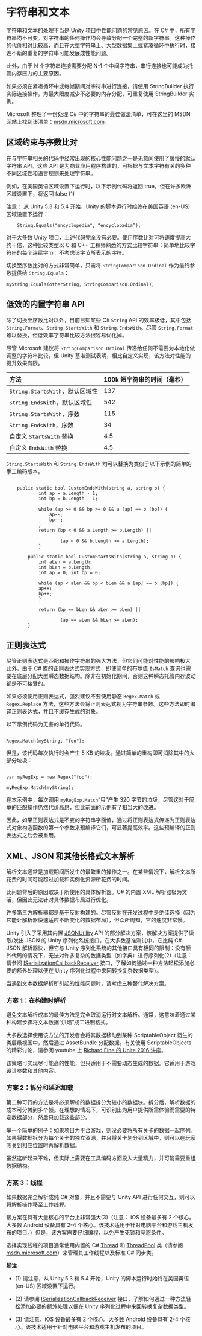 # 字符串和文本

字符串和文本的处理不当是 Unity 项目中性能问题的常见原因。在 C# 中，所有字符串均不可变。对字符串的任何操作均会导致分配一个完整的新字符串。这种操作的代价相对比较高，而且在大型字符串上、大型数据集上或紧凑循环中执行时，接连不断的重复的字符串可能发展成性能问题。

此外，由于 N 个字符串连接需要分配 N-1 个中间字符串，串行连接也可能成为托管内存压力的主要原因。

如果必须在紧凑循环中或每帧期间对字符串进行连接，请使用 StringBuilder 执行实际连接操作。为最大限度减少不必要的内存分配，可重复使用 StringBuilder 实例。

Microsoft 整理了一份处理 C# 中的字符串的最佳做法清单，可在这里的 MSDN 网站上找到该清单：[msdn.microsoft.com](https://msdn.microsoft.com/en-us/library/dd465121(v=vs.110).aspx)。

## 区域约束与序数比对

在与字符串相关的代码中经常出现的核心性能问题之一是无意间使用了缓慢的默认字符串 API。这些 API 是为商业应用程序构建的，可根据与文本字符有关的多种不同区域性和语言规则来处理字符串。

例如，在美国英语区域设置下运行时，以下示例代码将返回 true，但在许多欧洲区域设置下，将返回 false (1)

注意：
从 Unity 5.3 和 5.4 开始，Unity 的脚本运行时始终在美国英语 (en-US) 区域设置下运行：

```
    String.Equals("encyclopedia", “encyclopædia”);
```

对于大多数 Unity 项目，上述代码完全没有必要。使用序数比对可将速度提高大约十倍，这种比较类型以 C 和 C++ 工程师熟悉的方式比较字符串：简单地比较字符串的每个连续字节，不考虑该字节所表示的字符。

切换至序数比对的方式非常简单，只需将 `StringComparison.Ordinal` 作为最终参数提供给 `String.Equals`：

```
myString.Equals(otherString, StringComparison.Ordinal);

```

## 低效的内置字符串 API

除了切换至序数比对以外，目前已知某些 C# `String` API 的效率极低，其中包括 `String.Format`、`String.StartsWith` 和 `String.EndsWith`。尽管 `String.Format` 难以替换，但低效率字符串比较方法很容易优化掉。

尽管 Microsoft 建议将 `StringComparison.Ordinal` 传递给任何不需要为本地化做调整的字符串比较，但 Unity 基准测试表明，相比自定义实现，该方法对性能的提升效果有限。

| 方法| 100k 短字符串的时间（毫秒） |
|:---|:---| 
| `String.StartsWith`，默认区域性| 137 |
| `String.EndsWit`h，默认区域性| 542 |
| `String.StartsWith`，序数| 115 |
| `String.EndsWith`，序数| 34 |
| 自定义 `StartsWith` 替换| 4.5 |
| 自定义 `EndsWith` 替换| 4.5 |



`String.StartsWith` 和 `String.EndsWith` 均可以替换为类似于以下示例的简单的手工编码版本。

```

    public static bool CustomEndsWith(string a, string b) {
            int ap = a.Length - 1;
            int bp = b.Length - 1;

            while (ap >= 0 && bp >= 0 && a [ap] == b [bp]) {
                ap--;
                bp--;
            }
            return (bp < 0 && a.Length >= b.Length) || 

                    (ap < 0 && b.Length >= a.Length);
            }

        public static bool CustomStartsWith(string a, string b) {
            int aLen = a.Length;
            int bLen = b.Length;
            int ap = 0; int bp = 0;

            while (ap < aLen && bp < bLen && a [ap] == b [bp]) {
            ap++;
            bp++;
            }

            return (bp == bLen && aLen >= bLen) || 

                    (ap == aLen && bLen >= aLen);
        } 

```

## 正则表达式

尽管正则表达式是匹配和操作字符串的强大方法，但它们可能对性能的影响极大。此外，由于 C# 库的正则表达式实现方式，即使简单的布尔值 `IsMatch` 查询也需要在底层分配大型瞬态数据结构。除非在初始化期间，否则这种瞬态托管内存波动都是不可接受的。

如果必须使用正则表达式，强烈建议不要使用静态 `Regex.Match` 或 `Regex.Replace` 方法，这些方法会将正则表达式视为字符串参数。这些方法即时编译正则表达式，并且不缓存生成的对象。


以下示例代码为无害的单行代码。

```

Regex.Match(myString, "foo");

```

但是，该代码每次执行时会产生 5 KB 的垃圾。通过简单的重构即可消除其中的大部分垃圾：

```

var myRegExp = new Regex("foo");

myRegExp.Match(myString);

```

在本示例中，每次调用 `myRegExp.Match`“只”产生 320 字节的垃圾。尽管这对于简单的匹配操作仍然代价高昂，但比前面的示例有了相当大的改进。

因此，如果正则表达式是不变的字符串字面值，通过将正则表达式传递为正则表达式对象构造函数的第一个参数来预编译它们，可显著提高效率。这些预编译的正则表达式之后会被重用。

## XML、JSON 和其他长格式文本解析

解析文本通常是加载期间所发生的最繁重的操作之一。在某些情况下，解析文本所花费的时间可能超过加载和实例化资源所花费的时间。

此问题背后的原因取决于所使用的具体解析器。C# 的内置 XML 解析器极为灵活，但因此无法针对具体数据布局进行优化。

许多第三方解析器都是基于反射构建的。尽管反射在开发过程中是绝佳选择（因为它能让解析器快速适应不断变化的数据布局），但众所周知，它的速度非常慢。

Unity 引入了采用其内置 [JSONUtility](../ScriptReference/JsonUtility.html) API 的部分解决方案，该解决方案提供了读取/发出 JSON 的 Unity 序列化系统接口。在大多数基准测试中，它比纯 C# JSON 解析器快，但它与 Unity 序列化系统的其他接口具有相同的限制：没有额外代码的情况下，无法对许多复杂的数据类型（如字典）进行序列化(2)（注意：
	 请参阅 [ISerializationCallbackReceiver](../ScriptReference/ISerializationCallbackReceiver.html) 接口，了解如何通过一种方法轻松添加必要的额外处理以便在 Unity 序列化过程中来回转换复杂数据类型）。

当遇到文本数据解析所引起的性能问题时，请考虑三种替代解决方案。

### 方案 1：在构建时解析

避免文本解析成本的最佳方法是完全取消运行时文本解析。通常，这意味着通过某种构建步骤将文本数据“烘焙”成二进制格式。

大多数选择使用该方法的开发者会将其数据移动到某种 ScriptableObject 衍生的类层级视图中，然后通过 AssetBundle 分配数据。有关使用 ScriptableObjects 的精彩讨论，请参阅 youtube 上 [Richard Fine 的 Unite 2016 讲座](https://www.youtube.com/watch?v=VBA1QCoEAX4)。

该策略可实现尽可能高的性能，但只适用于不需要动态生成的数据。它适用于游戏设计参数和其他内容。

### 方案 2：拆分和延迟加载

第二种可行的方法是将必须解析的数据拆分为较小的数据块。拆分后，解析数据的成本可分摊到多个帧。在理想的情况下，可识别出为用户提供所需体验而需要的特定数据部分，然后只加载这些部分。

举一个简单的例子：如果项目为平台游戏，则没必要将所有关卡的数据一起序列。如果将数据拆分为每个关卡的独立资源，并且将关卡划分到区域中，则可以在玩家闯关到相应位置时再解析数据。

虽然这听起来不难，但实际上需要在工具编码方面投入大量精力，并可能需要重组数据结构。

### 方案 3：线程

如果数据完全解析成纯 C# 对象，并且不需要与 Unity API 进行任何交互，则可以将解析操作移至工作线程。

该方案在具有大量核心的平台上非常强大(3)（注意：
iOS 设备最多有 2 个核心。大多数 Android 设备具有 2-4 个核心。该技术适用于针对电脑平台和游戏主机发布的项目。）但是，该方案需要仔细编程，以免产生死锁和竞态条件。

选择实现线程的项目通常使用内置的 C# [Thread](https://msdn.microsoft.com/en-us/library/system.threading.thread(v=vs.110).aspx) 和 [ThreadPool](https://msdn.microsoft.com/en-us/library/system.threading.threadpool(v=vs.110).aspx) 类（请参阅 [msdn.microsoft.com](https://msdn.microsoft.com/en-us/library/system.threading.thread(v=vs.110).aspx)）来管理其工作线程以及标准 C# 同步类。

__脚注__

* (1) 请注意，从 Unity 5.3 和 5.4 开始，Unity 的脚本运行时始终在美国英语 (en-US) 区域设置下运行。

* (2) 请参阅 [ISerializationCallbackReceiver](../ScriptReference/ISerializationCallbackReceiver.html) 接口，了解如何通过一种方法轻松添加必要的额外处理以便在 Unity 序列化过程中来回转换复杂数据类型。

* (3) 请注意，iOS 设备最多有 2 个核心。大多数 Android 设备具有 2-4 个核心。该技术适用于针对电脑平台和游戏主机发布的项目。

